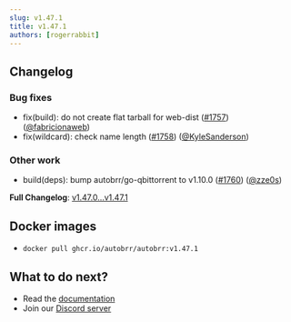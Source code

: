 ```yaml
---
slug: v1.47.1
title: v1.47.1
authors: [rogerrabbit]
---
```

## Changelog


### Bug fixes


* fix(build): do not create flat tarball for web\-dist ([\#1757](https://github.com/autobrr/autobrr/pull/1757)) ([@fabricionaweb](https://github.com/fabricionaweb))
* fix(wildcard): check name length ([\#1758](https://github.com/autobrr/autobrr/pull/1758)) ([@KyleSanderson](https://github.com/KyleSanderson))


### Other work


* build(deps): bump autobrr/go\-qbittorrent to v1\.10\.0 ([\#1760](https://github.com/autobrr/autobrr/pull/1760)) ([@zze0s](https://github.com/zze0s))


**Full Changelog**: [v1\.47\.0\...v1\.47\.1](https://github.com/autobrr/autobrr/compare/v1.47.0...v1.47.1)


## Docker images


* `docker pull ghcr.io/autobrr/autobrr:v1.47.1`


## What to do next?


* Read the [documentation](https://autobrr.com)
* Join our [Discord server](https://discord.gg/8s5d8pFhba)
